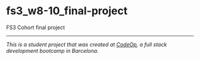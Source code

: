 # fs3_w8-10_final-project
FS3 Cohort final project

---
_This is a student project that was created at [CodeOp](http://codeop.tech), a full stack development bootcamp in Barcelona._
